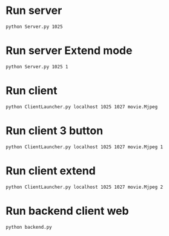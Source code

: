 # Run server
```
python Server.py 1025
```

# Run server Extend mode
```
python Server.py 1025 1
```

# Run client
```
python ClientLauncher.py localhost 1025 1027 movie.Mjpeg
```

# Run client 3 button
```
python ClientLauncher.py localhost 1025 1027 movie.Mjpeg 1
```

# Run client extend
```
python ClientLauncher.py localhost 1025 1027 movie.Mjpeg 2
```

# Run backend client web
```
python backend.py
```